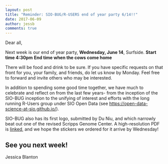```yaml
---
layout: post
title: "Reminder: SIO-BUG/R-USERS end of year party 6/14!!"
date: 2017-06-09
author: jessb
comments: true
---
```


Dear all,

Next week is our end of year party, **Wednesday, June 14**, Surfside.
**Start time 4:30pm**
**End time when the cows come home**

There will be food and drink to be sure. If you have specific requests on that front for you, your family, and friends, do let us know by Monday. Feel free to forward and invite others who may be interested.

In addition to spending some good time together, we have much to celebrate and reflect on from the last few years- from the inception of the SIO-BUG inception to the unifying of interest and efforts with the long running R-Users group under SIO Open Data (see https://open-data-science-at-sio.github.io/).

SIO-BUG also has its first logo, submitted by Du Niu, and which narrowly beat out one of the revised Scripps Genome Center. A high-resolution PDF is [linked](open-data-science-at-sio.github.io/images/SIO_BUG_2017.pdf), and we hope the stickers we ordered for it arrive by Wednesday!

See you next week!
---
Jessica Blanton
